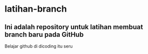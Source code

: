 # latihan-branch

## Ini adalah repository untuk latihan membuat branch baru pada GitHub
Belajar github di dicoding itu seru
